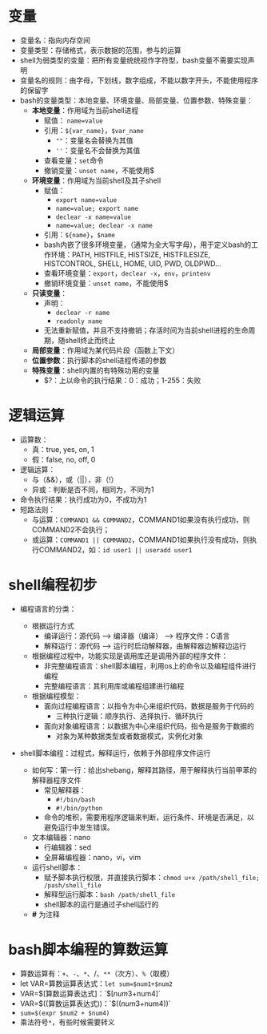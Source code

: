 # 变量

- 变量名：指向内存空间
- 变量类型：存储格式，表示数据的范围，参与的运算
- shell为弱类型的变量：把所有变量统统视作字符型，bash变量不需要实现声明
- 变量名的规则：由字母，下划线，数字组成，不能以数字开头，不能使用程序的保留字
- bash的变量类型：本地变量、环境变量、局部变量、位置参数、特殊变量：
    - **本地变量**：作用域为当前shell进程
        - 赋值： `name=value`
        - 引用：`${var_name}`，`$var_name`
            - `""`：变量名会替换为其值
            - `''`：变量名不会替换为其值
        - 查看变量：`set`命令
        - 撤销变量：`unset name`，不能使用$
    - **环境变量**：作用域为当前shell及其子shell
        - 赋值：
            - `export name=value`
            - `name=value; export name`
            - `declear -x name=value`
            - `name=value; declear -x name`
        - 引用：`${name}`，`$name`
        - bash内嵌了很多环境变量，（通常为全大写字母），用于定义bash的工作环境：PATH, HISTFILE, HISTSIZE, HISTFILESIZE, HISTCONTROL, SHELL, HOME, UID, PWD, OLDPWD...
        - 查看环境变量：`export`，`declear -x`，`env`，`printenv`
        - 撤销环境变量：`unset name`，不能使用$
    - **只读变量**：
      - 声明：
          - `declear -r name`
          - `readonly name`
      - 无法重新赋值，并且不支持撤销；存活时间为当前shell进程的生命周期，随shell终止而终止
    - **局部变量**：作用域为某代码片段（函数上下文）
    - **位置参数**：执行脚本的shell进程传递的参数
    - **特殊变量**：shell内置的有特殊功用的变量
      - $?：上以命令的执行结果：0：成功；1-255：失败

# 逻辑运算

- 运算数：
    - 真：true, yes, on, 1
    - 假：false, no, off, 0
- 逻辑运算：
    - 与（&&），或（||），非（!）
    - 异或：判断是否不同，相同为，不同为1
- 命令执行结果：执行成功为0，不成功为1
- 短路法则：
    - 与运算：`COMMAND1 && COMMAND2`，COMMAND1如果没有执行成功，则COMMAND2不会执行；
    - 或运算：`COMMAND1 || COMMAND2`，COMMAND1如果执行没有成功，则执行COMMAND2，如：`id user1 || useradd user1`

# shell编程初步

- 编程语言的分类：
    - 根据运行方式
        - 编译运行：源代码 --> 编译器（编译） --> 程序文件：C语言
        - 解释运行：源代码 --> 运行时启动解释器，由解释器边解释边运行
    - 根据编程过程中，功能实现是调用库还是调用外部的程序文件：
        - 非完整编程语言：shell脚本编程，利用os上的命令以及编程组件进行编程
        - 完整编程语言：其利用库或编程组建进行编程
    - 根据编程模型：
        - 面向过程编程语言：以指令为中心来组织代码，数据是服务于代码的
            - 三种执行逻辑：顺序执行、选择执行、循环执行
        - 面向对象编程语言：以数据为中心来组织代码，指令是服务于数据的
            - 对象为某种数据类型或者数据模式，实例化对象

- shell脚本编程：过程式，解释运行，依赖于外部程序文件运行
    - 如何写：第一行：给出shebang，解释其路径，用于解释执行当前甲苯的解释器程序文件
        - 常见解释器：
            - `#!/bin/bash`
            - `#!/bin/python`
        - 命令的堆积，需要用程序逻辑来判断，运行条件、环境是否满足，以避免运行中发生错误。
    - 文本编辑器：nano
        - 行编辑器：sed
        - 全屏幕编程器：nano，vi，vim
    - 运行shell脚本：
        - 赋予脚本执行权限，并直接执行脚本：`chmod u+x /path/shell_file; /pash/shell_file`
        - 解释型运行脚本：`bash /path/shell_file`
        - shell脚本的运行是通过子shell运行的
    - **#** 为注释

# bash脚本编程的算数运算

- 算数运算有：`+`、`-`、`*`、/、`**`（次方）、`%`（取模）
- let VAR=算数运算表达式：`let sum=$num1+$num2`
- VAR=$[算数运算表达式]：`$[$num3+$num4]`
- VAR=$((算数运算表达式))：`$(($num3+$num4))`
- `sum=$(expr $num2 + $num4)`
- 乘法符号`*`，有些时候需要转义
